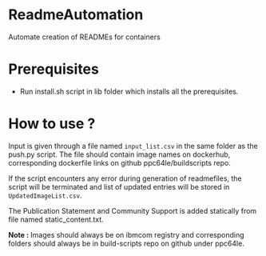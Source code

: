 # ReadmeAutomation
Automate creation of READMEs for containers

# Prerequisites
* Run install.sh script in lib folder which installs all the prerequisites.

# How to use ?

Input is given through a file named ```input_list.csv``` in the same folder as the push.py script.
The file should contain image names on dockerhub, corresponding dockerfile links on github ppc64le/buildscripts repo.

If the script encounters any error during generation of readmefiles, the script will be terminated and list of updated entries will be stored in ```UpdatedImageList.csv```.

The Publication Statement and Community Support is added statically from file named static_content.txt.

**Note :** Images should always be on ibmcom registry and corresponding folders should always be in build-scripts repo on github under ppc64le.
